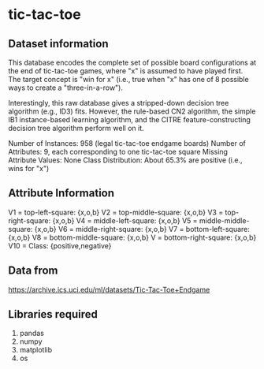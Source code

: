 # tic-tac-toe
## Dataset information
This database encodes the complete set of possible board configurations at the end of tic-tac-toe games, where "x" is assumed to have played first. The target concept is "win for x" (i.e., true when "x" has one of 8 possible ways to create a "three-in-a-row").

Interestingly, this raw database gives a stripped-down decision tree algorithm (e.g., ID3) fits. However, the rule-based CN2 algorithm, the simple IB1 instance-based learning algorithm, and the CITRE feature-constructing decision tree algorithm perform well on it.

Number of Instances: 958 (legal tic-tac-toe endgame boards)
Number of Attributes: 9, each corresponding to one tic-tac-toe square
Missing Attribute Values: None
Class Distribution: About 65.3% are positive (i.e., wins for "x")

## Attribute Information
V1 = top-left-square: {x,o,b}
V2 = top-middle-square: {x,o,b}
V3 = top-right-square: {x,o,b}
V4 = middle-left-square: {x,o,b}
V5 = middle-middle-square: {x,o,b}
V6 = middle-right-square: {x,o,b}
V7 = bottom-left-square: {x,o,b}
V8 = bottom-middle-square: {x,o,b}
V = bottom-right-square: {x,o,b}
V10 = Class: {positive,negative}

## Data from
https://archive.ics.uci.edu/ml/datasets/Tic-Tac-Toe+Endgame

## Libraries required
1. pandas
2. numpy
3. matplotlib
4. os
